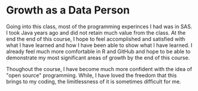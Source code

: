# Growth as a Data Person

Going into this class, most of the programming experinces I had was in SAS. I took Java years ago and did not retain much value from the class. At the end the end of this course, I hope to feel accomplished and satisfied with what I have learned and how I have been able to show what I have learned. I already feel much more comfortable in R and GitHub and hope to be able to demonstrate my most significant areas of growth by the end of this course.

Thoughout the course, I have become much more confident with the idea of "open source" programming. While, I have loved the freedom that this brings to my coding, the limitlessness of it is sometimes difficult for me.


